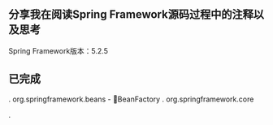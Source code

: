 ## 分享我在阅读Spring Framework源码过程中的注释以及思考

Spring Framework版本：5.2.5

## 已完成

.  org.springframework.beans
    - :pushpin:BeanFactory
.  org.springframework.core

. 
